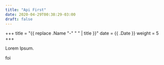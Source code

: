 ```yaml
---
title: "Api First"
date: 2020-04-29T00:38:29-03:00
draft: false
---
```


+++
title = "{{ replace .Name "-" " " | title }}"
date = {{ .Date }}
weight = 5
+++

Lorem Ipsum.

foi

